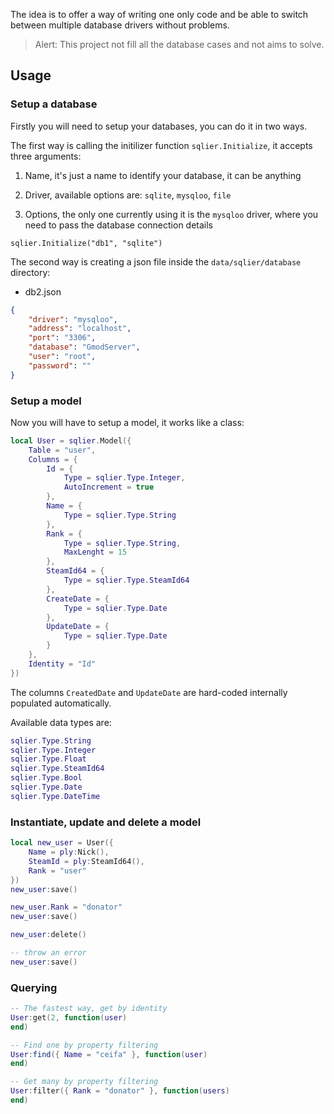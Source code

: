The idea is to offer a way of writing one only code and be able to switch between multiple database drivers without problems.

> Alert: This project not fill all the database cases and not aims to solve.

## Usage

### Setup a database

Firstly you will need to setup your databases, you can do it in two ways.

The first way is calling the initilizer function `sqlier.Initialize`, it accepts three arguments:

1. Name, it's just a name to identify your database, it can be anything

2. Driver, available options are: `sqlite`, `mysqloo`, `file`

3. Options, the only one currently using it is the `mysqloo` driver, where you need to pass the database connection details

```
sqlier.Initialize("db1", "sqlite")
```

The second way is creating a json file inside the `data/sqlier/database` directory:

* db2.json
```json
{
    "driver": "mysqloo",
    "address": "localhost",
    "port": "3306",
    "database": "GmodServer",
    "user": "root",
    "password": ""
}
```

### Setup a model

Now you will have to setup a model, it works like a class:

```lua
local User = sqlier.Model({
    Table = "user",
    Columns = {
        Id = {
            Type = sqlier.Type.Integer,
            AutoIncrement = true
        },
        Name = {
            Type = sqlier.Type.String
        },
        Rank = {
            Type = sqlier.Type.String,
            MaxLenght = 15
        },
        SteamId64 = {
            Type = sqlier.Type.SteamId64
        },
        CreateDate = {
            Type = sqlier.Type.Date
        },
        UpdateDate = {
            Type = sqlier.Type.Date
        }
    },
    Identity = "Id"
})
```

The columns `CreatedDate` and `UpdateDate` are hard-coded internally populated automatically.

Available data types are:

```lua
sqlier.Type.String
sqlier.Type.Integer
sqlier.Type.Float
sqlier.Type.SteamId64
sqlier.Type.Bool
sqlier.Type.Date
sqlier.Type.DateTime
```

### Instantiate, update and delete a model

```lua
local new_user = User({
    Name = ply:Nick(),
    SteamId = ply:SteamId64(),
    Rank = "user"
})
new_user:save()

new_user.Rank = "donator"
new_user:save()

new_user:delete()

-- throw an error
new_user:save()
```

### Querying

```lua
-- The fastest way, get by identity
User:get(2, function(user)
end)

-- Find one by property filtering
User:find({ Name = "ceifa" }, function(user)
end)

-- Get many by property filtering
User:filter({ Rank = "donator" }, function(users)
end)
```